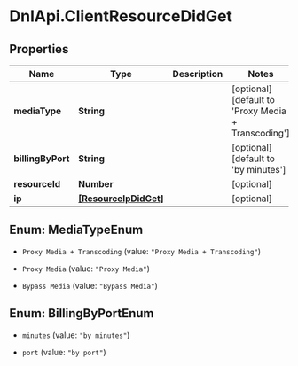 # DnlApi.ClientResourceDidGet

## Properties
Name | Type | Description | Notes
------------ | ------------- | ------------- | -------------
**mediaType** | **String** |  | [optional] [default to &#39;Proxy Media + Transcoding&#39;]
**billingByPort** | **String** |  | [optional] [default to &#39;by minutes&#39;]
**resourceId** | **Number** |  | [optional] 
**ip** | [**[ResourceIpDidGet]**](ResourceIpDidGet.md) |  | [optional] 


<a name="MediaTypeEnum"></a>
## Enum: MediaTypeEnum


* `Proxy Media + Transcoding` (value: `"Proxy Media + Transcoding"`)

* `Proxy Media` (value: `"Proxy Media"`)

* `Bypass Media` (value: `"Bypass Media"`)




<a name="BillingByPortEnum"></a>
## Enum: BillingByPortEnum


* `minutes` (value: `"by minutes"`)

* `port` (value: `"by port"`)




